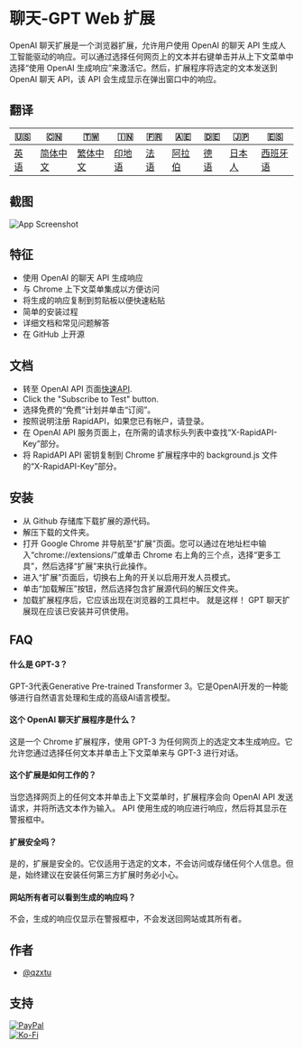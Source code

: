 # 聊天-GPT Web 扩展

OpenAI 聊天扩展是一个浏览器扩展，允许用户使用 OpenAI 的聊天 API 生成人工智能驱动的响应。可以通过选择任何网页上的文本并右键单击并从上下文菜单中选择“使用 OpenAI 生成响应”来激活它。然后，扩展程序将选定的文本发送到 OpenAI 聊天 API，该 API 会生成显示在弹出窗口中的响应。

## 翻译

| 🇺🇸            | 🇨🇳                    | 🇹🇼                    | 🇮🇳                | 🇫🇷               | 🇦🇪                | 🇩🇪               | 🇯🇵                | 🇪🇸                 |
| --------------- | ----------------------- | ----------------------- | ------------------- | ------------------ | ------------------- | ------------------ | ------------------- | -------------------- |
| [英语](README.md) | [简体中文](README.zh-CN.md) | [繁体中文](README.zh-TW.md) | [印地语](README.hi.md) | [法语](README.fr.md) | [阿拉伯](README.ar.md) | [德语](README.de.md) | [日本人](README.ja.md) | [西班牙语](README.es.md) |

## 截图

![App Screenshot](https://cdn.discordapp.com/attachments/1008195045960204349/1099103637608878090/New_Website_Blue_Mockup_Instagram_-_Laptop.gif)

## 特征

-   使用 OpenAI 的聊天 API 生成响应
-   与 Chrome 上下文菜单集成以方便访问
-   将生成的响应复制到剪贴板以便快速粘贴
-   简单的安装过程
-   详细文档和常见问题解答
-   在 GitHub 上开源

## 文档

-   转至 OpenAI API 页面[快速API](https://rapidapi.com/openai-api-openai-api-default/api/openai80/).
-   Click the "Subscribe to Test" button.
-   选择免费的“免费”计划并单击“订阅”。
-   按照说明注册 RapidAPI，如果您已有帐户，请登录。
-   在 OpenAI API 服务页面上，在所需的请求标头列表中查找“X-RapidAPI-Key”部分。
-   将 RapidAPI API 密钥复制到 Chrome 扩展程序中的 background.js 文件的“X-RapidAPI-Key”部分。

## 安装

-   从 Github 存储库下载扩展的源代码。
-   解压下载的文件夹。
-   打开 Google Chrome 并导航至“扩展”页面。您可以通过在地址栏中输入“chrome://extensions/”或单击 Chrome 右上角的三个点，选择“更多工具”，然后选择“扩展”来执行此操作。
-   进入“扩展”页面后，切换右上角的开关以启用开发人员模式。
-   单击“加载解压”按钮，然后选择包含扩展源代码的解压文件夹。
-   加载扩展程序后，它应该出现在浏览器的工具栏中。
    就是这样！ GPT 聊天扩展现在应该已安装并可供使用。

## FAQ

#### 什么是 GPT-3？

GPT-3代表Generative Pre-trained Transformer 3。它是OpenAI开发的一种能够进行自然语言处理和生成的高级AI语言模型。

#### 这个 OpenAI 聊天扩展程序是什么？

这是一个 Chrome 扩展程序，使用 GPT-3 为任何网页上的选定文本生成响应。它允许您通过选择任何文本并单击上下文菜单来与 GPT-3 进行对话。

#### 这个扩展是如何工作的？

当您选择网页上的任何文本并单击上下文菜单时，扩展程序会向 OpenAI API 发送请求，并将所选文本作为输入。 API 使用生成的响应进行响应，然后将其显示在警报框中。

#### 扩展安全吗？

是的，扩展是安全的。它仅适用于选定的文本，不会访问或存储任何个人信息。但是，始终建议在安装任何第三方扩展时务必小心。

#### 网站所有者可以看到生成的响应吗？

不会，生成的响应仅显示在警报框中，不会发送回网站或其所有者。

## 作者

-   [@qzxtu](https://www.github.com/qzxtu)

## 支持

[![PayPal](https://img.shields.io/badge/PayPal-00457C?style=for-the-badge&logo=paypal&logoColor=white)](https://paypal.me/nova355killer)  
[![Ko-Fi](https://img.shields.io/badge/kofi-00457C?style=for-the-badge&logo=ko-fi&logoColor=white)](https://ko-fi.com/nova355)
